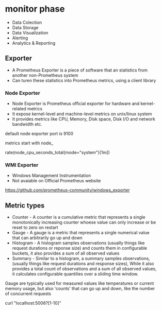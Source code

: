 # monitor phase

+ Data Colection
+ Data Storage
+ Data Visualization
+ Alerting
+ Analytics & Reporting

## Exporter

+ A Prometheus Exporter is a piece of software that an statistics from another non-Prometheus system
+ Can turen these statistics into Prometheus metrics, using a client library

### Node Exporter

+ Node Exporter is Prometheus official exporter for hardware and kernel-related metrics
+ It expose kernel-level and machine-level metrics on unix/linux system
+ It provides metrics like CPU, Memory, Disk space, Disk I/O and network bandwidth etc.

default node exporter port is 9100

metrics start with node_

rate(node_cpu_seconds_total{mode="system"}[1m])

### WMI Exporter

+ Windows Management Instrumentation
+ Not avaiable on Official Prometheus website

https://github.com/prometheus-community/windows_exporter


## Metric types

+ Counter - A counter is a cumulative metric that represents a single monotonically increasing counter whoese value can only increase or be reset to zero on restart
+ Gauge - A gauge is a metric that represents a single numerical value that can arbitrarily go up and down
+ Histogram - A histogram samples observations (usually things like request durations or reponse size) and counts them in configurable buckets, it also provides a sum of all observed values
+ Summary - Similar to a histogram, a summary samples observations,(usually things like request durations and response sizes), While it also provides a total count of observations and a sum of all observed values, it calculates configurable quantilies over a sliding time window.

Gauge are typically used for measured values like temperatures or current memory usage, but also 'counts' that can go up and down, like the number of concurrent requests





curl "localhost:5006?[1-10]"
